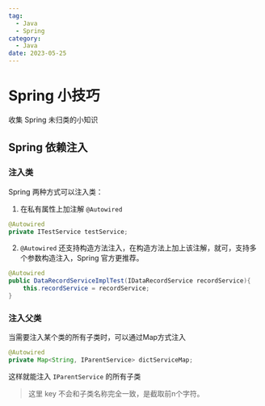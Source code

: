 ```yaml
---
tag:
  - Java
  - Spring
category:
  - Java
date: 2023-05-25
---
```


# Spring 小技巧

收集 Spring 未归类的小知识



## Spring 依赖注入



### 注入类

Spring 两种方式可以注入类：

1. 在私有属性上加注解 `@Autowired`

```java
@Autowired
private ITestService testService;
```

2. `@Autowired` 还支持构造方法注入，在构造方法上加上该注解，就可，支持多个参数构造注入，Spring 官方更推荐。

```java
@Autowired
public DataRecordServiceImplTest(IDataRecordService recordService){
    this.recordService = recordService;
}
```



### 注入父类

当需要注入某个类的所有子类时，可以通过Map方式注入

```java
@Autowired
private Map<String, IParentService> dictServiceMap;
```

这样就能注入 `IParentService` 的所有子类

> 这里 key 不会和子类名称完全一致，是截取前n个字符。